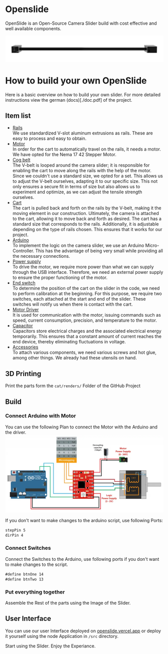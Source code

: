 # Openslide

OpenSlide is an Open-Source Camera Slider build with cost effective and well available components.

![](public/v3.png)

# How to build your own OpenSlide
Here is a basic overview on how to build your own slider. For more detailed instructions view the german (docs)[./doc.pdf] of the project.

## Item list

- [Rails]()  
    We use standardized V-slot aluminum extrusions as rails. These are easy to process and
    easy to obtain.
- [Motor](https://a.aliexpress.com/_mMwP7J2)  
    In order for the cart to automatically travel on the rails, it needs a motor. We have opted for the Nema 17 42 Stepper Motor.
- [Cog belt](https://a.aliexpress.com/_mKwwtJ2)  
    The V-belt is looped around the camera slider; it is responsible for enabling the cart to move along the rails with the help of the motor. Since we couldn't use a standard size, we opted for a set. This allows us to adjust the V-belt ourselves, adapting it to our specific size. This not only ensures a secure fit in terms of size but also allows us to experiment and optimize, as we can adjust the tensile strength ourselves.
- [Cart](https://a.aliexpress.com/_mOrK72g)  
    The cart is pulled back and forth on the rails by the V-belt, making it the moving element in our construction. Ultimately, the camera is attached to the cart, allowing it to move back and forth as desired. The cart has a standard size that corresponds to the rails. Additionally, it is adjustable depending on the type of rails chosen. This ensures that it works for our project.
- [Arduino]()  
    To implement the logic on the camera slider, we use an Arduino Micro-Controller. This has the advantage of being very small while providing all the necessary connections.
- [Power supply](https://a.aliexpress.com/_mNNVPCc)  
    To drive the motor, we require more power than what we can supply through the USB interface. Therefore, we need an external power supply to ensure the proper functioning of the motor.
- [End switch]()  
    To determine the position of the cart on the slider in the code, we need to perform calibration at the beginning. For this purpose, we require two switches, each attached at the start and end of the slider. These switches will notify us when there is contact with the cart.
- [Motor Driver](https://a.aliexpress.com/_m0FvBMk)  
    It is used for communication with the motor, issuing commands such as speed, current consumption, precision, and temperature to the motor.
- [Capacitor]()  
    Capacitors store electrical charges and the associated electrical energy temporarily. This ensures that a constant amount of current reaches the end device, thereby eliminating fluctuations in voltage.
- [Accessories]()  
    To attach various components, we need various screws and hot glue, among other things. We already had these utensils on hand.

## 3D Printing
Print the parts form the `cat/renders/` Folder of the GitHub Project

## Build
### Connect Arduino with Motor 
You can use the following Plan to connect the Motor with the Arduino and the driver.
![](public/A4988-and-Arduino-Connection-Wiring-Diagram-1024x501.webp)

If you don't want to make changes to the arduino script, use following Ports:

```text
stepPin 5
dirPin 4
```

### Connect Switches
Connect the Switches to the Arduino, use following ports if you don't want to make changes to the script.

```text
#define btnOne 14
#define btnTwo 13
```

### Put everything together

Assemble the Rest of the parts using the Image of the Slider.



## User Interface

You can use our user Interface deployed on [openslide.vercel.app](openslide.vercel.app) or deploy it yourself using the node Application in `/src` directory.


Start using the Slider. Enjoy the Experiance.
